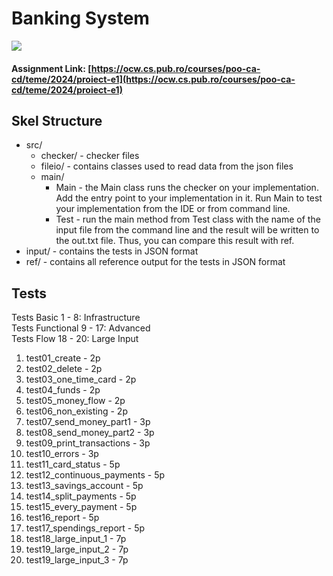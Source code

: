 # Banking System

![](https://s.yimg.com/ny/api/res/1.2/aN0SfZTtLF5hLNO0wIN3gg--/YXBwaWQ9aGlnaGxhbmRlcjt3PTcwNTtoPTQyNztjZj13ZWJw/https://o.aolcdn.com/hss/storage/midas/b23d8b7f62a50a7b79152996890aa052/204855412/fit.gif)

#### Assignment Link: [https://ocw.cs.pub.ro/courses/poo-ca-cd/teme/2024/proiect-e1](https://ocw.cs.pub.ro/courses/poo-ca-cd/teme/2024/proiect-e1)

## Skel Structure

* src/
    * checker/ - checker files
    * fileio/ - contains classes used to read data from the json files
    * main/
        * Main - the Main class runs the checker on your implementation. Add the entry point to your implementation in it. Run Main to test your implementation from the IDE or from command line.
        * Test - run the main method from Test class with the name of the input file from the command line and the result will be written
          to the out.txt file. Thus, you can compare this result with ref.
* input/ - contains the tests in JSON format
* ref/ - contains all reference output for the tests in JSON format

## Tests

Tests Basic 1 - 8: Infrastructure \
Tests Functional 9 - 17: Advanced \
Tests Flow 18 - 20: Large Input

1. test01_create - 2p
2. test02_delete - 2p
3. test03_one_time_card - 2p
4. test04_funds - 2p
5. test05_money_flow - 2p
6. test06_non_existing - 2p
7. test07_send_money_part1 - 3p
8. test08_send_money_part2 - 3p
9. test09_print_transactions - 3p
10. test10_errors - 3p
11. test11_card_status - 5p
12. test12_continuous_payments - 5p
13. test13_savings_account - 5p
14. test14_split_payments - 5p
15. test15_every_payment - 5p
16. test16_report - 5p
17. test17_spendings_report - 5p
18. test18_large_input_1 - 7p
19. test19_large_input_2 - 7p
20. test19_large_input_3 - 7p

